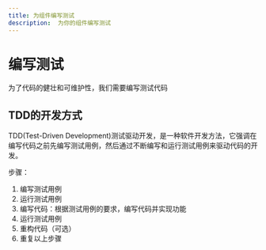 ```yaml
---
title: 为组件编写测试
description:  为你的组件编写测试
---
```


# 编写测试

为了代码的健壮和可维护性，我们需要编写测试代码

## TDD的开发方式

TDD(Test-Driven Development)测试驱动开发，是一种软件开发方法，它强调在编写代码之前先编写测试用例，然后通过不断编写和运行测试用例来驱动代码的开发。

步骤：

1. 编写测试用例
2. 运行测试用例
3. 编写代码：根据测试用例的要求，编写代码并实现功能
4. 运行测试用例
5. 重构代码（可选）
6. 重复以上步骤

